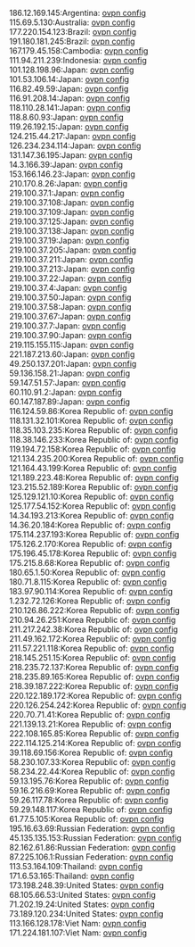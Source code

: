 186.12.169.145:Argentina: [ovpn config](vpn/186_12_169_145.ovpn)  
115.69.5.130:Australia: [ovpn config](vpn/115_69_5_130.ovpn)  
177.220.154.123:Brazil: [ovpn config](vpn/177_220_154_123.ovpn)  
191.180.181.245:Brazil: [ovpn config](vpn/191_180_181_245.ovpn)  
167.179.45.158:Cambodia: [ovpn config](vpn/167_179_45_158.ovpn)  
111.94.211.239:Indonesia: [ovpn config](vpn/111_94_211_239.ovpn)  
101.128.198.96:Japan: [ovpn config](vpn/101_128_198_96.ovpn)  
101.53.106.14:Japan: [ovpn config](vpn/101_53_106_14.ovpn)  
116.82.49.59:Japan: [ovpn config](vpn/116_82_49_59.ovpn)  
116.91.208.14:Japan: [ovpn config](vpn/116_91_208_14.ovpn)  
118.110.28.141:Japan: [ovpn config](vpn/118_110_28_141.ovpn)  
118.8.60.93:Japan: [ovpn config](vpn/118_8_60_93.ovpn)  
119.26.192.15:Japan: [ovpn config](vpn/119_26_192_15.ovpn)  
124.215.44.217:Japan: [ovpn config](vpn/124_215_44_217.ovpn)  
126.234.234.114:Japan: [ovpn config](vpn/126_234_234_114.ovpn)  
131.147.36.195:Japan: [ovpn config](vpn/131_147_36_195.ovpn)  
14.3.166.39:Japan: [ovpn config](vpn/14_3_166_39.ovpn)  
153.166.146.23:Japan: [ovpn config](vpn/153_166_146_23.ovpn)  
210.170.8.26:Japan: [ovpn config](vpn/210_170_8_26.ovpn)  
219.100.37.1:Japan: [ovpn config](vpn/219_100_37_1.ovpn)  
219.100.37.108:Japan: [ovpn config](vpn/219_100_37_108.ovpn)  
219.100.37.109:Japan: [ovpn config](vpn/219_100_37_109.ovpn)  
219.100.37.125:Japan: [ovpn config](vpn/219_100_37_125.ovpn)  
219.100.37.138:Japan: [ovpn config](vpn/219_100_37_138.ovpn)  
219.100.37.19:Japan: [ovpn config](vpn/219_100_37_19.ovpn)  
219.100.37.205:Japan: [ovpn config](vpn/219_100_37_205.ovpn)  
219.100.37.211:Japan: [ovpn config](vpn/219_100_37_211.ovpn)  
219.100.37.213:Japan: [ovpn config](vpn/219_100_37_213.ovpn)  
219.100.37.22:Japan: [ovpn config](vpn/219_100_37_22.ovpn)  
219.100.37.4:Japan: [ovpn config](vpn/219_100_37_4.ovpn)  
219.100.37.50:Japan: [ovpn config](vpn/219_100_37_50.ovpn)  
219.100.37.58:Japan: [ovpn config](vpn/219_100_37_58.ovpn)  
219.100.37.67:Japan: [ovpn config](vpn/219_100_37_67.ovpn)  
219.100.37.7:Japan: [ovpn config](vpn/219_100_37_7.ovpn)  
219.100.37.90:Japan: [ovpn config](vpn/219_100_37_90.ovpn)  
219.115.155.115:Japan: [ovpn config](vpn/219_115_155_115.ovpn)  
221.187.213.60:Japan: [ovpn config](vpn/221_187_213_60.ovpn)  
49.250.137.201:Japan: [ovpn config](vpn/49_250_137_201.ovpn)  
59.136.158.21:Japan: [ovpn config](vpn/59_136_158_21.ovpn)  
59.147.51.57:Japan: [ovpn config](vpn/59_147_51_57.ovpn)  
60.110.91.2:Japan: [ovpn config](vpn/60_110_91_2.ovpn)  
60.147.187.89:Japan: [ovpn config](vpn/60_147_187_89.ovpn)  
116.124.59.86:Korea Republic of: [ovpn config](vpn/116_124_59_86.ovpn)  
118.131.32.101:Korea Republic of: [ovpn config](vpn/118_131_32_101.ovpn)  
118.35.103.235:Korea Republic of: [ovpn config](vpn/118_35_103_235.ovpn)  
118.38.146.233:Korea Republic of: [ovpn config](vpn/118_38_146_233.ovpn)  
119.194.72.158:Korea Republic of: [ovpn config](vpn/119_194_72_158.ovpn)  
121.134.235.200:Korea Republic of: [ovpn config](vpn/121_134_235_200.ovpn)  
121.164.43.199:Korea Republic of: [ovpn config](vpn/121_164_43_199.ovpn)  
121.189.223.48:Korea Republic of: [ovpn config](vpn/121_189_223_48.ovpn)  
123.215.52.189:Korea Republic of: [ovpn config](vpn/123_215_52_189.ovpn)  
125.129.121.10:Korea Republic of: [ovpn config](vpn/125_129_121_10.ovpn)  
125.177.54.152:Korea Republic of: [ovpn config](vpn/125_177_54_152.ovpn)  
14.34.193.213:Korea Republic of: [ovpn config](vpn/14_34_193_213.ovpn)  
14.36.20.184:Korea Republic of: [ovpn config](vpn/14_36_20_184.ovpn)  
175.114.237.193:Korea Republic of: [ovpn config](vpn/175_114_237_193.ovpn)  
175.126.2.170:Korea Republic of: [ovpn config](vpn/175_126_2_170.ovpn)  
175.196.45.178:Korea Republic of: [ovpn config](vpn/175_196_45_178.ovpn)  
175.215.8.68:Korea Republic of: [ovpn config](vpn/175_215_8_68.ovpn)  
180.65.1.50:Korea Republic of: [ovpn config](vpn/180_65_1_50.ovpn)  
180.71.8.115:Korea Republic of: [ovpn config](vpn/180_71_8_115.ovpn)  
183.97.90.114:Korea Republic of: [ovpn config](vpn/183_97_90_114.ovpn)  
1.232.72.126:Korea Republic of: [ovpn config](vpn/1_232_72_126.ovpn)  
210.126.86.222:Korea Republic of: [ovpn config](vpn/210_126_86_222.ovpn)  
210.94.26.251:Korea Republic of: [ovpn config](vpn/210_94_26_251.ovpn)  
211.217.242.38:Korea Republic of: [ovpn config](vpn/211_217_242_38.ovpn)  
211.49.162.172:Korea Republic of: [ovpn config](vpn/211_49_162_172.ovpn)  
211.57.221.118:Korea Republic of: [ovpn config](vpn/211_57_221_118.ovpn)  
218.145.251.15:Korea Republic of: [ovpn config](vpn/218_145_251_15.ovpn)  
218.235.72.137:Korea Republic of: [ovpn config](vpn/218_235_72_137.ovpn)  
218.235.89.165:Korea Republic of: [ovpn config](vpn/218_235_89_165.ovpn)  
218.39.187.222:Korea Republic of: [ovpn config](vpn/218_39_187_222.ovpn)  
220.122.189.172:Korea Republic of: [ovpn config](vpn/220_122_189_172.ovpn)  
220.126.254.242:Korea Republic of: [ovpn config](vpn/220_126_254_242.ovpn)  
220.70.71.41:Korea Republic of: [ovpn config](vpn/220_70_71_41.ovpn)  
221.139.13.21:Korea Republic of: [ovpn config](vpn/221_139_13_21.ovpn)  
222.108.165.85:Korea Republic of: [ovpn config](vpn/222_108_165_85.ovpn)  
222.114.125.214:Korea Republic of: [ovpn config](vpn/222_114_125_214.ovpn)  
39.118.69.156:Korea Republic of: [ovpn config](vpn/39_118_69_156.ovpn)  
58.230.107.33:Korea Republic of: [ovpn config](vpn/58_230_107_33.ovpn)  
58.234.22.44:Korea Republic of: [ovpn config](vpn/58_234_22_44.ovpn)  
59.13.195.76:Korea Republic of: [ovpn config](vpn/59_13_195_76.ovpn)  
59.16.216.69:Korea Republic of: [ovpn config](vpn/59_16_216_69.ovpn)  
59.26.117.78:Korea Republic of: [ovpn config](vpn/59_26_117_78.ovpn)  
59.29.148.117:Korea Republic of: [ovpn config](vpn/59_29_148_117.ovpn)  
61.77.5.105:Korea Republic of: [ovpn config](vpn/61_77_5_105.ovpn)  
195.16.63.69:Russian Federation: [ovpn config](vpn/195_16_63_69.ovpn)  
45.135.135.153:Russian Federation: [ovpn config](vpn/45_135_135_153.ovpn)  
82.162.61.86:Russian Federation: [ovpn config](vpn/82_162_61_86.ovpn)  
87.225.106.1:Russian Federation: [ovpn config](vpn/87_225_106_1.ovpn)  
113.53.164.109:Thailand: [ovpn config](vpn/113_53_164_109.ovpn)  
171.6.53.165:Thailand: [ovpn config](vpn/171_6_53_165.ovpn)  
173.198.248.39:United States: [ovpn config](vpn/173_198_248_39.ovpn)  
68.105.66.53:United States: [ovpn config](vpn/68_105_66_53.ovpn)  
71.202.19.24:United States: [ovpn config](vpn/71_202_19_24.ovpn)  
73.189.120.234:United States: [ovpn config](vpn/73_189_120_234.ovpn)  
113.166.128.178:Viet Nam: [ovpn config](vpn/113_166_128_178.ovpn)  
171.224.181.107:Viet Nam: [ovpn config](vpn/171_224_181_107.ovpn)  
